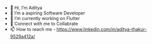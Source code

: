 - 👋 Hi, I’m Aditya
- 👀 I’m a aspiring Software Developer
- 🌱 I’m currently working on Flutter 
- 💞️ Connect with me to Collabrate
- 📫 How to reach me - https://www.linkedin.com/in/aditya-thakur-9529a412a/

<!---
aboutaditya/aboutaditya is a ✨ special ✨ repository because its `README.md` (this file) appears on your GitHub profile.
You can click the Preview link to take a look at your changes.
--->
